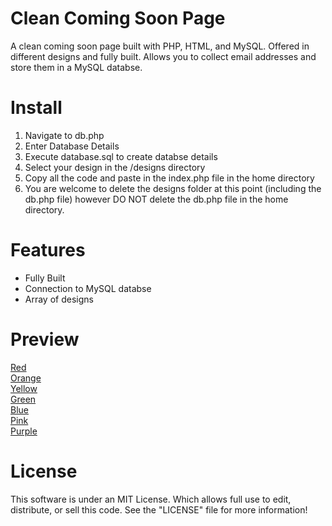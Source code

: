 Clean Coming Soon Page
====================================
A clean coming soon page built with PHP, HTML, and MySQL. Offered in different designs and fully built. Allows you to collect email addresses and store them in a MySQL databse.

Install
========
1) Navigate to db.php
2) Enter Database Details
3) Execute database.sql to create databse details
3) Select your design in the /designs directory
4) Copy all the code and paste in the index.php file in the home directory
5) You are welcome to delete the designs folder at this point (including the db.php file)
however DO NOT delete the db.php file in the home directory. 

Features
===============
- Fully Built
- Connection to MySQL databse
- Array of designs

Preview
========

<a href="https://myprotectedserver.com/pre-release/designs/red.php" alt="Red">Red</a>
<br>
<a href="https://myprotectedserver.com/pre-release/designs/orange.php" alt="Orange">Orange</a>
<br>
<a href="https://myprotectedserver.com/pre-release/designs/yellow.php" alt="Yellow">Yellow</a>
<br>
<a href="https://myprotectedserver.com/pre-release/designs/green.php" alt="Green">Green</a>
<br>
<a href="https://myprotectedserver.com/pre-release/" alt="Blue">Blue</a>
<br>
<a href="https://myprotectedserver.com/pre-release/designs/pink.php" alt="Pink">Pink</a>
<br>
<a href="https://myprotectedserver.com/pre-release/designs/purple.php" alt="Purple">Purple</a>

License
==========
This software is under an MIT License. Which allows full use to edit, distribute, or sell this code.
See the "LICENSE" file for more information!
